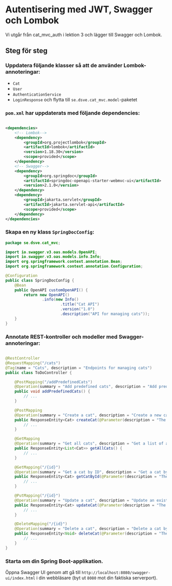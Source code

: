 # Autentisering med JWT, Swagger och Lombok

Vi utgår från cat_mvc_auth i lektion 3 och lägger till Swagger och Lombok.

## Steg för steg

### Uppdatera följande klasser så att de använder Lombok-annoteringar:

- `Cat`
- `User`
- `AuthenticationService`
- `LoginResponse` och flytta till `se.dsve.cat_mvc.model`-paketet

### `pom.xml` har uppdaterats med följande dependencies:

```xml

<dependencies>
    <!-- Lombok-->
    <dependency>
        <groupId>org.projectlombok</groupId>
        <artifactId>lombok</artifactId>
        <version>1.18.30</version>
        <scope>provided</scope>
    </dependency>
    <!-- Swagger-->
    <dependency>
        <groupId>org.springdoc</groupId>
        <artifactId>springdoc-openapi-starter-webmvc-ui</artifactId>
        <version>2.1.0</version>
    </dependency>
    <dependency>
        <groupId>jakarta.servlet</groupId>
        <artifactId>jakarta.servlet-api</artifactId>
        <scope>provided</scope>
    </dependency>
</dependencies>
```

### Skapa en ny klass `SpringDocConfig`:

```java
package se.dsve.cat_mvc;

import io.swagger.v3.oas.models.OpenAPI;
import io.swagger.v3.oas.models.info.Info;
import org.springframework.context.annotation.Bean;
import org.springframework.context.annotation.Configuration;

@Configuration
public class SpringDocConfig {
    @Bean
    public OpenAPI customOpenAPI() {
        return new OpenAPI()
                .info(new Info()
                        .title("Cat API")
                        .version("1.0")
                        .description("API for managing cats"));
    }
}
```

### Annotate REST-kontroller och modeller med Swagger-annoteringar:

```java

@RestController
@RequestMapping("/cats")
@Tag(name = "Cats", description = "Endpoints for managing cats")
public class ToDoController {

    @PostMapping("/addPredefinedCats")
    @Operation(summary = "Add predefined cats", description = "Add predefined cats to the database")
    public void addPredefinedCats() {
        // ...
    }

    @PostMapping
    @Operation(summary = "Create a cat", description = "Create a new cat")
    public ResponseEntity<Cat> createCat(@Parameter(description = "The cat to create") @RequestBody Cat cat) {
        // ...
    }

    @GetMapping
    @Operation(summary = "Get all cats", description = "Get a list of all cats")
    public ResponseEntity<List<Cat>> getAllCats() {
        // ...
    }

    @GetMapping("/{id}")
    @Operation(summary = "Get a cat by ID", description = "Get a cat by its ID")
    public ResponseEntity<Cat> getCatById(@Parameter(description = "The ID of the cat") @PathVariable Long id) {
        // ...
    }

    @PutMapping("/{id}")
    @Operation(summary = "Update a cat", description = "Update an existing cat")
    public ResponseEntity<Cat> updateCat(@Parameter(description = "The ID of the cat") @PathVariable Long id, @Parameter(description = "The updated cat") @RequestBody Cat cat) {
        // ...
    }

    @DeleteMapping("/{id}")
    @Operation(summary = "Delete a cat", description = "Delete a cat by its ID")
    public ResponseEntity<Void> deleteCat(@Parameter(description = "The ID of the cat") @PathVariable Long id) {
        // ...
    }
}
```

### 

### Starta om din Spring Boot-applikation.

Öppna Swagger UI genom att gå till `http://localhost:8080/swagger-ui/index.html` i din webbläsare (byt ut `8080` mot din
faktiska serverport).
